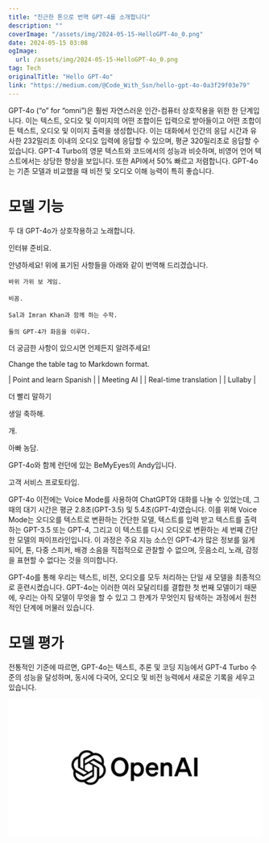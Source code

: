 ```yaml
---
title: "친근한 톤으로 번역 GPT-4를 소개합니다"
description: ""
coverImage: "/assets/img/2024-05-15-HelloGPT-4o_0.png"
date: 2024-05-15 03:08
ogImage: 
  url: /assets/img/2024-05-15-HelloGPT-4o_0.png
tag: Tech
originalTitle: "Hello GPT-4o"
link: "https://medium.com/@Code_With_Ssn/hello-gpt-4o-0a3f29f03e79"
---
```



GPT-4o (“o” for “omni”)은 훨씬 자연스러운 인간-컴퓨터 상호작용을 위한 한 단계입니다. 이는 텍스트, 오디오 및 이미지의 어떤 조합이든 입력으로 받아들이고 어떤 조합이든 텍스트, 오디오 및 이미지 출력을 생성합니다. 이는 대화에서 인간의 응답 시간과 유사한 232밀리초 이내의 오디오 입력에 응답할 수 있으며, 평균 320밀리초로 응답할 수 있습니다. GPT-4 Turbo의 영문 텍스트와 코드에서의 성능과 비슷하며, 비영어 언어 텍스트에서는 상당한 향상을 보입니다. 또한 API에서 50% 빠르고 저렴합니다. GPT-4o는 기존 모델과 비교했을 때 비전 및 오디오 이해 능력이 특히 좋습니다.

# 모델 기능

두 대 GPT-4o가 상호작용하고 노래합니다.

인터뷰 준비요.



안녕하세요! 위에 표기된 사항들을 아래와 같이 번역해 드리겠습니다.

```
바위 가위 보 게임.

비꼼.

Sal과 Imran Khan과 함께 하는 수학.

둘의 GPT-4가 화음을 이루다.
``` 

더 궁금한 사항이 있으시면 언제든지 알려주세요!



Change the table tag to Markdown format.

| Point and learn Spanish |
| Meeting AI |
| Real-time translation |
| Lullaby |



더 빨리 말하기

생일 축하해.

개.

아빠 농담.



GPT-4o와 함께 런던에 있는 BeMyEyes의 Andy입니다.

고객 서비스 프로토타입.

GPT-4o 이전에는 Voice Mode를 사용하여 ChatGPT와 대화를 나눌 수 있었는데, 그 때의 대기 시간은 평균 2.8초(GPT-3.5) 및 5.4초(GPT-4)였습니다. 이를 위해 Voice Mode는 오디오를 텍스트로 변환하는 간단한 모델, 텍스트를 입력 받고 텍스트를 출력하는 GPT-3.5 또는 GPT-4, 그리고 이 텍스트를 다시 오디오로 변환하는 세 번째 간단한 모델의 파이프라인입니다. 이 과정은 주요 지능 소스인 GPT-4가 많은 정보를 잃게 되어, 톤, 다중 스피커, 배경 소음을 직접적으로 관찰할 수 없으며, 웃음소리, 노래, 감정을 표현할 수 없다는 것을 의미합니다.

GPT-4o를 통해 우리는 텍스트, 비전, 오디오를 모두 처리하는 단일 새 모델을 최종적으로 훈련시켰습니다. GPT-4o는 이러한 여러 모달리티를 결합한 첫 번째 모델이기 때문에, 우리는 아직 모델이 무엇을 할 수 있고 그 한계가 무엇인지 탐색하는 과정에서 원천적인 단계에 머물러 있습니다.



# 모델 평가

전통적인 기준에 따르면, GPT-4o는 텍스트, 추론 및 코딩 지능에서 GPT-4 Turbo 수준의 성능을 달성하며, 동시에 다국어, 오디오 및 비전 능력에서 새로운 기록을 세우고 있습니다.

![이미지](/assets/img/2024-05-15-HelloGPT-4o_0.png)